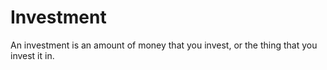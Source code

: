 # Investment
An investment is an amount of money that you invest, or the thing that you invest it in.
